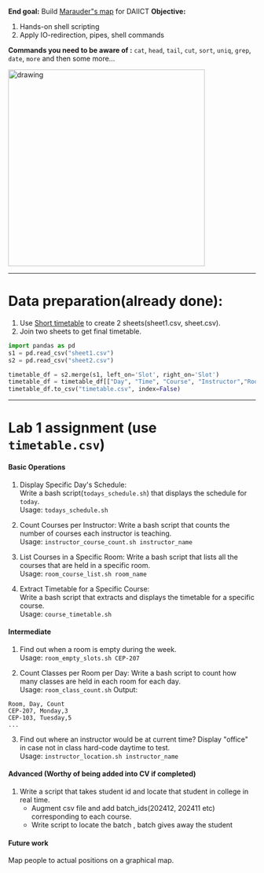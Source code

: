 **End goal:** Build [Marauder"s map](https://harrypotter.fandom.com/wiki/Marauder%27s_Map) for DAIICT
**Objective:**
1. Hands-on shell scripting
2. Apply IO-redirection, pipes, shell commands
   
**Commands you need to be aware of :** `cat`, `head`, `tail`, `cut`, `sort`, `uniq`, `grep`, `date`, `more` and then some more...

<img src="https://pm1.narvii.com/7884/88786ffddf4fc254d64f4ee034da43d7719e1d1br1-1600-1600v2_uhq.jpg" alt="drawing" style="width:400px;"/>

---
# Data preparation(already done):
1. Use [Short timetable](http://intranet.daiict.ac.in/~daiict_nt01/Academic/Autumn_2024-25_TimeTable/Autumn%20Semester%202024-25.pdf) to create 2 sheets(sheet1.csv, sheet.csv).
2. Join two sheets to get final timetable.
 
```python
import pandas as pd
s1 = pd.read_csv("sheet1.csv")
s2 = pd.read_csv("sheet2.csv")
```


```python
timetable_df = s2.merge(s1, left_on='Slot', right_on='Slot')
timetable_df = timetable_df[["Day",	"Time",	"Course", "Instructor","Room"]]
timetable_df.to_csv("timetable.csv", index=False)
```

---

# Lab 1 assignment (use `timetable.csv`)

#### Basic Operations

1. Display Specific Day's Schedule:  
Write a bash script(`todays_schedule.sh`) that displays the schedule for  `today`.  
Usage: `todays_schedule.sh`

2. Count Courses per Instructor:
Write a bash script that counts the number of courses each instructor is teaching.  
Usage: `instructor_course_count.sh instructor_name`

3. List Courses in a Specific Room:
Write a bash script that lists all the courses that are held in a specific room.  
Usage: `room_course_list.sh room_name`

4. Extract Timetable for a Specific Course:  
Write a bash script that extracts and displays the timetable for a specific course.  
Usage: `course_timetable.sh`

#### Intermediate
1. Find out when a room is empty during the week.  
Usage: `room_empty_slots.sh CEP-207`

2. Count Classes per Room per Day:
Write a bash script to count how many classes are held in each room for each day.  
Usage: `room_class_count.sh`
Output:
```
Room, Day, Count 
CEP-207, Monday,3
CEP-103, Tuesday,5
...
```

3. Find out where an instructor would be at current time? Display "office" in case not in class hard-code daytime to test.  
	Usage: `instructor_location.sh instructor_name`


#### Advanced (Worthy of being added into CV if completed)
1. Write a script that takes student id and locate that student in college in real time.
	- Augment csv file and add batch_ids(202412, 202411 etc) corresponding to each course.
	- Write script to locate the batch , batch gives away the student

#### Future work
Map people to actual positions on a graphical map. 
